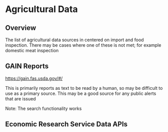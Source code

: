 # Agricultural Data

## Overview


The list of agricultural data sources in centered on import and food inspection.  There may be cases where one of these is not met; for example domestic meat inspection

## GAIN Reports

https://gain.fas.usda.gov/#/

This is primarily reports as text to be read by a human, so may be difficult to use as a primary source.  This may be a good source for any public alerts that are issued

Note: The search functionality works

## Economic Research Service Data APIs




